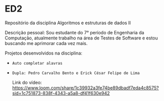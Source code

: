 # ED2
Repositório da disciplina Algoritmos e estruturas de dados II

Descrição pessoal: Sou estudante do 7° período de Engenharia da Computação, atualmente trabalho na área de Testes de Software e estou buscando me aprimorar cada vez mais.

Projetos desenvolvidos na disciplina:

-     Auto completar alavras
-     Dupla: Pedro Carvalho Bento e Erick César Felipe de Lima
    Link do vídeo: https://www.loom.com/share/1c39932a3fe74be89dbadf7eda4c8575?sid=1c751873-838f-4343-a5a8-df41f630e942

